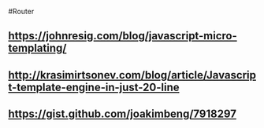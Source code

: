 #Router

## https://johnresig.com/blog/javascript-micro-templating/
## http://krasimirtsonev.com/blog/article/Javascript-template-engine-in-just-20-line
## https://gist.github.com/joakimbeng/7918297